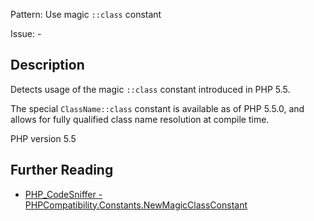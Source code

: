 Pattern: Use magic `::class` constant

Issue: -

## Description

Detects usage of the magic `::class` constant introduced in PHP 5.5.

The special `ClassName::class` constant is available as of PHP 5.5.0, and allows
for fully qualified class name resolution at compile time.

PHP version 5.5

## Further Reading

* [PHP_CodeSniffer - PHPCompatibility.Constants.NewMagicClassConstant](https://github.com/PHPCompatibility/PHPCompatibility/tree/develop/PHPCompatibility/Sniffs/Constants/NewMagicClassConstantSniff.php)